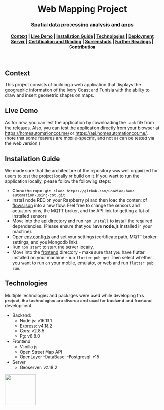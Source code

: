 <h1 align="center">
  <br>
  Web Mapping Project
</h1>
<h3 align="center">
  Spatial data processing analysis and apps
</h3>
<div align="center">
  <h4>
    <a href="#Context">Context</a> |
    <a href="#Live-Demo">Live Demo</a> |
    <a href="#Installation-Guide">Installation Guide</a> |
    <a href="#Technologies">Technologies</a> |
    <a href="#Deployment-Server">Deployment Server</a> |
    <a href="#Certification-and-Grading">Certification and Grading</a> |
   <a href="#Screenshots">Screenshots</a> |
    <a href="#Further-Readings">Further Readings</a> |
    <a href="#Contribution">Contribution</a>
  </h4>
</div>
<br>

## Context
This project consists of building a web application that displays the geographic information of the Ivory Coast and Tunisia with the ability to draw and insert geometric shapes on maps.
## Live Demo
As for now, you can test the application by downloading the `.apk` file from the releases.
Also, you can test the application directly from your browser at https://homeautomationcot.me/ or https://api.homeautomationcot.me/. (note that some features are mobile-specific, and not all can be tested via the web version.)
## Installation Guide
We made sure that the architecture of the repository was well organized for users to test the project locally or build on it.
If you want to run the application locally, please follow the following steps: 
- Clone the repo: `git clone https://github.com/GhaziXX/home-automation-using-cot.git`
- Install node RED on your Raspberry pi and then load the content of [flows.json](./iot/flows.JSON) into a new flow. Feel free to change the sensors and actuators pins, the MQTT broker, and the API link for getting a list of installed sensors.
- Move into the [api](./api/) directory and run `npm install` to install the required dependencies. (Please ensure that you have **node.js** installed in your machine).
- Open [env.config.js](./api/main/env.config.js) and set your settings (certificate path, MQTT broker settings, and you Mongodb link). 
- Run `npm start` to start the server locally.
- Move into the [frontend](./frontend/) directory - make sure that you have flutter installed on your machine - run `flutter pub get` Then select whether you want to run on your mobile, emulator, or web and run `flutter pub run`.
## Technologies
Multiple technologies and packages were used while developing this project, the technologies are diverse and used for backend and frontend development.
- Backend:
  - Node.js: v16.13.1
  - Express: v4.18.2
  - Cors: v2.8.5
  - Pg: v8.8.0
- Frontend
  - Vanilla js
  - Open Street Map API
  - OpenLayer
-DataBase:
  -Postgresql: v15
- Server
  - Geoserver: v2.18.2

<a href="https://github.com/GhaziXX/Home-Automation-using-CoT/graphs/contributors">
  <img src="https://contrib.rocks/image?repo=GhaziXX/Home-Automation-using-CoT" width=100/>
</a>

